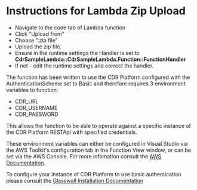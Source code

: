 # Instructions for Lambda Zip Upload

* Navigate to the code tab of Lambda function
* Click "Upload from"
* Choose ".zip file"
* Upload the zip file.
* Ensure in the runtime settings the Handler is set to **CdrSampleLambda::CdrSampleLambda.Function::FunctionHandler**
* If not - edit the runtime settings and correct the handler.

The function has been written to use the CDR Platform configured with the AuthenticationScheme set to Basic and therefore requires 3 environment variables to function:

* CDR_URL
* CDR_USERNAME
* CDR_PASSWORD

This allows the function to be able to operate against a specific instance of the CDR Platform RESTApi with specified credentials.

These environment variables can either be configured in Visual Studio via the AWS Toolkit's configuration tab in the Function View window, or can be set via the AWS Console.
For more infomation consult the [AWS Documentation](https://docs.aws.amazon.com/lambda/latest/dg/configuration-envvars.html).

To configure your instance of CDR Platform to use basic authentication please consult the [Glasswall Installation Documentation](https://docs.glasswall.com/docs/cdr-platform-deployment-overview)